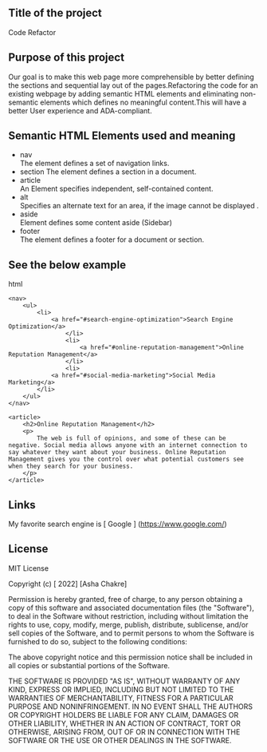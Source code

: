 ## Title of the project
Code Refactor
## Purpose of this project
Our goal is to make this web page more comprehensible by better defining the sections and sequential lay out of the pages.Refactoring the code for an existing webpage by adding semantic HTML elements and eliminating non-semantic elements which defines no meaningful content.This will have a better User experience and ADA-compliant.

## Semantic HTML Elements used and meaning
- nav  
  The element defines a set of navigation links.
- section
  The element defines a section in a document.
- article  
  An Element specifies independent, self-contained content.
- alt  
  Specifies an alternate text for an area, if the image cannot be displayed .
- aside  
  Element defines some content aside (Sidebar)
- footer  
  The element defines a footer for a document or section.

## See the below example
html
```
<nav>
    <ul>
        <li>
            <a href="#search-engine-optimization">Search Engine Optimization</a>
                </li>
                <li>
                    <a href="#online-reputation-management">Online Reputation Management</a>
                </li>
                <li>
            <a href="#social-media-marketing">Social Media Marketing</a>
        </li>
    </ul>
</nav>
```
```
<article>
    <h2>Online Reputation Management</h2>
    <p>
        The web is full of opinions, and some of these can be negative. Social media allows anyone with an internet connection to say whatever they want about your business. Online Reputation Management gives you the control over what potential customers see when they search for your business.
    </p>
</article>  
```
## Links  
My favorite search engine is [ Google ] (https://www.google.com/)

## License
MIT License

Copyright (c) [ 2022] [Asha Chakre]

Permission is hereby granted, free of charge, to any person obtaining a copy
of this software and associated documentation files (the "Software"), to deal
in the Software without restriction, including without limitation the rights
to use, copy, modify, merge, publish, distribute, sublicense, and/or sell
copies of the Software, and to permit persons to whom the Software is
furnished to do so, subject to the following conditions:

The above copyright notice and this permission notice shall be included in all
copies or substantial portions of the Software.

THE SOFTWARE IS PROVIDED "AS IS", WITHOUT WARRANTY OF ANY KIND, EXPRESS OR
IMPLIED, INCLUDING BUT NOT LIMITED TO THE WARRANTIES OF MERCHANTABILITY,
FITNESS FOR A PARTICULAR PURPOSE AND NONINFRINGEMENT. IN NO EVENT SHALL THE
AUTHORS OR COPYRIGHT HOLDERS BE LIABLE FOR ANY CLAIM, DAMAGES OR OTHER
LIABILITY, WHETHER IN AN ACTION OF CONTRACT, TORT OR OTHERWISE, ARISING FROM,
OUT OF OR IN CONNECTION WITH THE SOFTWARE OR THE USE OR OTHER DEALINGS IN THE
SOFTWARE.

